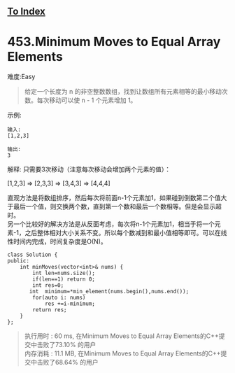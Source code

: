 [To Index](/index.md)
---
# 453.Minimum Moves to Equal Array Elements
难度:Easy
> 给定一个长度为 n 的非空整数数组，找到让数组所有元素相等的最小移动次数。每次移动可以使 n - 1 个元素增加 1。

示例:
```
输入:
[1,2,3]

输出:
3

```
解释:
只需要3次移动（注意每次移动会增加两个元素的值）：

[1,2,3]  =>  [2,3,3]  =>  [3,4,3]  =>  [4,4,4]

直观方法是将数组排序，然后每次将前面n-1个元素加1，如果碰到倒数第二个值大于最后一个值，则交换两个数，直到第一个数和最后一个数相等。但是会显示超时。  
另一个比较好的解决方法是从反面考虑，每次将n-1个元素加1，相当于将一个元素-1，之后整体相对大小关系不变。所以每个数减到和最小值相等即可。可以在线性时间内完成，时间复杂度是O(N)。  

```
class Solution {
public:
    int minMoves(vector<int>& nums) {
        int len=nums.size();
        if(len==1) return 0;
        int res=0;
       int  minimum=*min_element(nums.begin(),nums.end());
        for(auto i: nums)
            res +=i-minimum;
        return res;
    }
};
```


> 执行用时 : 60 ms, 在Minimum Moves to Equal Array Elements的C++提交中击败了73.10% 的用户  
内存消耗 : 11.1 MB, 在Minimum Moves to Equal Array Elements的C++提交中击败了68.64% 的用户

